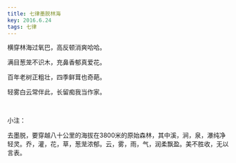 ```yaml
---
title: 七律墨脱林海
key: 2016.6.24
tags: 七律
---
```


横穿林海过氧巴，高反顿消爽哈哈。

满目葱茏不识木，充鼻香郁真爱花。

百年老树正粗壮，四季鲜茸也奇葩。

轻雾白云常伴此，长留痴我当作家。

</br>

小注：

去墨脱，要穿越八十公里的海拔在3800米的原始森林，其中溪，涧，泉，瀑纯净轻灵。乔，灌，花，草，葱茏浓郁。云，雾，雨，气，润柔飘盈。美不胜收，无以言表。

</br>

